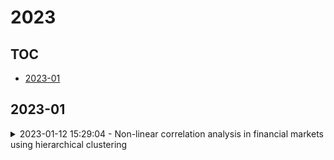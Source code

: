 # 2023

## TOC

- [2023-01](#2023-01)

## 2023-01

<details>

<summary>2023-01-12 15:29:04 - Non-linear correlation analysis in financial markets using hierarchical clustering</summary>

- *J. E. Salgado-Hernández, Manan Vyas*

- `2301.05080v1` - [abs](http://arxiv.org/abs/2301.05080v1) - [pdf](http://arxiv.org/pdf/2301.05080v1)

> Distance correlation coefficient (DCC) can be used to identify new associations and correlations between multiple variables. The distance correlation coefficient applies to variables of any dimension, can be used to determine smaller sets of variables that provide equivalent information, is zero only when variables are independent, and is capable of detecting nonlinear associations that are undetectable by the classical Pearson correlation coefficient (PCC). Hence, DCC provides more information than the PCC. We analyze numerous pairs of stocks in S\&P500 database with the distance correlation coefficient and provide an overview of stochastic evolution of financial market states based on these correlation measures obtained using agglomerative clustering.

</details>

